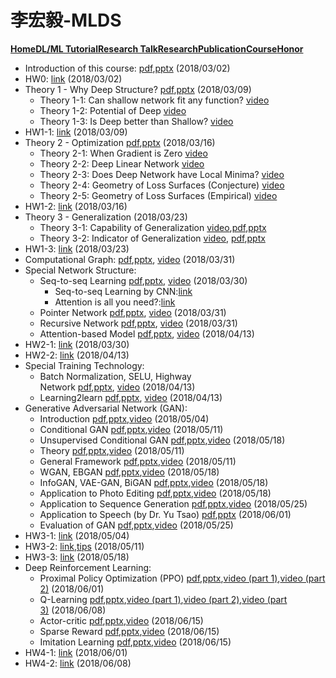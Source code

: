 # 李宏毅-MLDS

**[Home](http://speech.ee.ntu.edu.tw/~tlkagk/index.html)[DL/ML Tutorial](http://speech.ee.ntu.edu.tw/~tlkagk/talk.html)[Research Talk](http://speech.ee.ntu.edu.tw/~tlkagk/rtalk.html)[Research](http://speech.ee.ntu.edu.tw/~tlkagk/research.html)[Publication](http://speech.ee.ntu.edu.tw/~tlkagk/publication.html)[Course](http://speech.ee.ntu.edu.tw/~tlkagk/courses.html)[Honor](http://speech.ee.ntu.edu.tw/~tlkagk/honor.html)**

- Introduction of this course: [pdf](http://speech.ee.ntu.edu.tw/~tlkagk/courses/MLDS_2018/Lecture/rule.pdf),[pptx](http://speech.ee.ntu.edu.tw/~tlkagk/courses/MLDS_2018/Lecture/rule.pptx) (2018/03/02)
- HW0: [link](https://docs.google.com/presentation/d/1cHvTd0jM3VuJV7UsNAzDP1yDYvQfA8ceSp4RQoozPiI/edit#slide=id.p) (2018/03/02)
- Theory 1 - Why Deep Structure? [pdf](<http://speech.ee.ntu.edu.tw/~tlkagk/courses/MLDS_2018/Lecture/DeepStructure%20(v9).pdf>),[pptx](<http://speech.ee.ntu.edu.tw/~tlkagk/courses/MLDS_2018/Lecture/DeepStructure%20(v9).pptx>) (2018/03/09)
  - Theory 1-1: Can shallow network fit any function? [video](https://youtu.be/KKT2VkTdFyc)
  - Theory 1-2: Potential of Deep [video](https://youtu.be/FN8jclCrqY0)
  - Theory 1-3: Is Deep better than Shallow? [video](https://youtu.be/qpuLxXrHQB4)
- HW1-1: [link](https://docs.google.com/presentation/d/1VllCXAZ_DCN409MpmbsDV73wopoUt4gxyo47kPC1NGQ/edit#slide=id.p3) (2018/03/09)
- Theory 2 - Optimization [pdf](<http://speech.ee.ntu.edu.tw/~tlkagk/courses/MLDS_2018/Lecture/Optimization%20(v6).pdf>),[pptx](<http://speech.ee.ntu.edu.tw/~tlkagk/courses/MLDS_2018/Lecture/Optimization%20(v6).pptx>) (2018/03/16)
  - Theory 2-1: When Gradient is Zero [video](https://youtu.be/XSdkBG6Vvr0)
  - Theory 2-2: Deep Linear Network [video](https://youtu.be/0O6nYRC7GeY)
  - Theory 2-3: Does Deep Network have Local Minima? [video](https://youtu.be/NmelPQkUark)
  - Theory 2-4: Geometry of Loss Surfaces (Conjecture) [video](https://youtu.be/_VuWvQUMQVk)
  - Theory 2-5: Geometry of Loss Surfaces (Empirical) [video](https://youtu.be/XysGHdNOTbg)
- HW1-2: [link](https://docs.google.com/presentation/d/1siUFXARYRpNiMeSRwgFbt7mZVjkMPhR5od09w0Z8xaU/edit#slide=id.p3) (2018/03/16)
- Theory 3 - Generalization (2018/03/23)
  - Theory 3-1: Capability of Generalization [video](https://youtu.be/9dtxv4HLq_8),[pdf](<http://speech.ee.ntu.edu.tw/~tlkagk/courses/MLDS_2018/Lecture/GeneralizationObs%20(v2).pdf>),[pptx](<http://speech.ee.ntu.edu.tw/~tlkagk/courses/MLDS_2018/Lecture/GeneralizationObs%20(v2).pptx>)
  - Theory 3-2: Indicator of Generalization [video](https://youtu.be/pivB5jEBOQw), [pdf](<http://speech.ee.ntu.edu.tw/~tlkagk/courses/MLDS_2018/Lecture/GeneralizationInd%20(v4).pdf>),[pptx](<http://speech.ee.ntu.edu.tw/~tlkagk/courses/MLDS_2018/Lecture/GeneralizationInd%20(v4).pptx>)
- HW1-3: [link](https://docs.google.com/presentation/d/18swR-wgvVWwiOds1cUrBbouAfd3YBRUC6RLUMoiUrns/edit#slide=id.p3) (2018/03/23)
- Computational Graph: [pdf](http://speech.ee.ntu.edu.tw/~tlkagk/courses/MLDS_2018/Lecture/Graph.pdf),[pptx](http://speech.ee.ntu.edu.tw/~tlkagk/courses/MLDS_2018/Lecture/Graph.pptx), [video](https://youtu.be/-yhm3WdGFok) (2018/03/31)
- Special Network Structure:
  - Seq-to-seq Learning [pdf](<http://speech.ee.ntu.edu.tw/~tlkagk/courses/MLDS_2018/Lecture/Seq%20(v2).pdf>),[pptx](<http://speech.ee.ntu.edu.tw/~tlkagk/courses/MLDS_2018/Lecture/Seq%20(v2).pptx>), [video](https://youtu.be/ZjfjPzXw6og) (2018/03/30)
    - Seq-to-seq Learning by CNN:[link](https://arxiv.org/pdf/1705.03122.pdf)
    - Attention is all you need?:[link](https://arxiv.org/pdf/1706.03762.pdf)
  - Pointer Network [pdf](http://speech.ee.ntu.edu.tw/~tlkagk/courses/MLDS_2018/Lecture/Pointer.pdf),[pptx](http://speech.ee.ntu.edu.tw/~tlkagk/courses/MLDS_2018/Lecture/Pointer.pptx), [video](https://youtu.be/VdOyqNQ9aww) (2018/03/31)
  - Recursive Network [pdf](http://speech.ee.ntu.edu.tw/~tlkagk/courses/MLDS_2018/Lecture/Recursive.pdf),[pptx](http://speech.ee.ntu.edu.tw/~tlkagk/courses/MLDS_2018/Lecture/Recursive.pptx), [video](https://youtu.be/z0uOq2wEGcc) (2018/03/31)
  - Attention-based Model [pdf](http://speech.ee.ntu.edu.tw/~tlkagk/courses/MLDS_2018/Lecture/Attention.pdf),[pptx](http://speech.ee.ntu.edu.tw/~tlkagk/courses/MLDS_2018/Lecture/Attention.pptx), [video](https://youtu.be/jd9DtlR90ak) (2018/04/13)
- HW2-1: [link](https://docs.google.com/presentation/d/1AeHW6-VDchIbjBXrOPQpXek82L3bi5PR5RapbOhcw94/edit#slide=id.p3) (2018/03/30)
- HW2-2: [link](https://docs.google.com/presentation/d/1GxaPl3_dGibYTlrg6WlvNTQHS2g4M30I37pVCZsS6tM/edit#slide=id.g380e73874d_0_57) (2018/04/13)
- Special Training Technology:
  - Batch Normalization, SELU, Highway Network [pdf](http://speech.ee.ntu.edu.tw/~tlkagk/courses/MLDS_2018/Lecture/ForDeep.pdf),[pptx](http://speech.ee.ntu.edu.tw/~tlkagk/courses/MLDS_2018/Lecture/ForDeep.pptx), [video](https://youtu.be/_OUaad6JSbU) (2018/04/13)
  - Learning2learn [pdf](http://speech.ee.ntu.edu.tw/~tlkagk/courses/MLDS_2018/Lecture/Learn2learn.pdf),[pptx](http://speech.ee.ntu.edu.tw/~tlkagk/courses/MLDS_2018/Lecture/Learn2learn.pptx), [video](https://youtu.be/c10nxBcSH14) (2018/04/13)
- Generative Adversarial Network (GAN):
  - Introduction [pdf](<http://speech.ee.ntu.edu.tw/~tlkagk/courses/MLDS_2018/Lecture/GAN%20(v2).pdf>),[pptx](<http://speech.ee.ntu.edu.tw/~tlkagk/courses/MLDS_2018/Lecture/GAN%20(v2).pptx>),[video](https://youtu.be/DQNNMiAP5lw) (2018/05/04)
  - Conditional GAN [pdf](http://speech.ee.ntu.edu.tw/~tlkagk/courses/MLDS_2018/Lecture/CGAN.pdf),[pptx](http://speech.ee.ntu.edu.tw/~tlkagk/courses/MLDS_2018/Lecture/CGAN.pptx),[video](https://youtu.be/LpyL4nZSuqU) (2018/05/11)
  - Unsupervised Conditional GAN [pdf](http://speech.ee.ntu.edu.tw/~tlkagk/courses/MLDS_2018/Lecture/CycleGAN.pdf),[pptx](http://speech.ee.ntu.edu.tw/~tlkagk/courses/MLDS_2018/Lecture/CycleGAN.pptx),[video](https://youtu.be/-3LgL3NXLtI) (2018/05/18)
  - Theory [pdf](<http://speech.ee.ntu.edu.tw/~tlkagk/courses/MLDS_2018/Lecture/GANtheory%20(v2).pdf>),[pptx](<http://speech.ee.ntu.edu.tw/~tlkagk/courses/MLDS_2018/Lecture/GANtheory%20(v2).pptx>),[video](https://youtu.be/DMA4MrNieWo) (2018/05/11)
  - General Framework [pdf](http://speech.ee.ntu.edu.tw/~tlkagk/courses/MLDS_2018/Lecture/fGAN.pdf),[pptx](http://speech.ee.ntu.edu.tw/~tlkagk/courses/MLDS_2018/Lecture/fGAN.pptx),[video](https://youtu.be/av1bqilLsyQ) (2018/05/11)
  - WGAN, EBGAN [pdf](<http://speech.ee.ntu.edu.tw/~tlkagk/courses/MLDS_2018/Lecture/WGAN%20(v2).pdf>),[pptx](<http://speech.ee.ntu.edu.tw/~tlkagk/courses/MLDS_2018/Lecture/WGAN%20(v2).pptx>),[video](https://youtu.be/3JP-xuBJsyc) (2018/05/18)
  - InfoGAN, VAE-GAN, BiGAN [pdf](http://speech.ee.ntu.edu.tw/~tlkagk/courses/MLDS_2018/Lecture/GANfeature.pdf),[pptx](http://speech.ee.ntu.edu.tw/~tlkagk/courses/MLDS_2018/Lecture/GANfeature.pptx),[video](https://youtu.be/sU5CG8Z0zgw) (2018/05/18)
  - Application to Photo Editing [pdf](http://speech.ee.ntu.edu.tw/~tlkagk/courses/MLDS_2018/Lecture/PhotoEditing.pdf),[pptx](http://speech.ee.ntu.edu.tw/~tlkagk/courses/MLDS_2018/Lecture/PhotoEditing.pptx),[video](https://youtu.be/Lhs_Kphd0jg) (2018/05/18)
  - Application to Sequence Generation [pdf](http://speech.ee.ntu.edu.tw/~tlkagk/courses/MLDS_2018/Lecture/GANSeqNew.pdf),[pptx](http://speech.ee.ntu.edu.tw/~tlkagk/courses/MLDS_2018/Lecture/GANSeqNew.pptx),[video](https://youtu.be/Xb1x4ZgV6iM) (2018/05/25)
  - Application to Speech (by Dr. Yu Tsao) [pdf](http://speech.ee.ntu.edu.tw/~tlkagk/courses/MLDS_2018/Lecture/ICASSP%202018%20audio.pdf),[pptx](http://speech.ee.ntu.edu.tw/~tlkagk/courses/MLDS_2018/Lecture/ICASSP%202018%20audio.pptx) (2018/06/01)
  - Evaluation of GAN [pdf](http://speech.ee.ntu.edu.tw/~tlkagk/courses/MLDS_2018/Lecture/GANEvaluation.pdf),[pptx](http://speech.ee.ntu.edu.tw/~tlkagk/courses/MLDS_2018/Lecture/GANEvaluation.pptx),[video](https://youtu.be/IB_ADssBomk) (2018/05/25)
- HW3-1: [link](https://docs.google.com/presentation/d/1UdLXHcu-pvvYkNvZIWT7tFbuGO2HzHuAZhcA0Xdrtd8/edit#slide=id.p3) (2018/05/04)
- HW3-2: [link](https://docs.google.com/presentation/d/1P5ToVdC_FaFzqC-wD6al6RoLseOgzoyaYESyJasef2E/edit#slide=id.p3),[tips](http://speech.ee.ntu.edu.tw/~tlkagk/courses/MLDS_2018/Lecture/CGANtip.pdf) (2018/05/11)
- HW3-3: [link](https://docs.google.com/presentation/d/1Xc07oRuS2aSENvepSBE_tyuf52ikxFIrUTVOAMA-dZk/edit#slide=id.p3) (2018/05/18)
- Deep Reinforcement Learning:
  - Proximal Policy Optimization (PPO) [pdf](<http://speech.ee.ntu.edu.tw/~tlkagk/courses/MLDS_2018/Lecture/PPO%20(v3).pdf>),[pptx](<http://speech.ee.ntu.edu.tw/~tlkagk/courses/MLDS_2018/Lecture/PPO%20(v3).pptx>),[video (part 1)](https://youtu.be/z95ZYgPgXOY),[video (part 2)](https://youtu.be/OAKAZhFmYoI) (2018/06/01)
  - Q-Learning [pdf](<http://speech.ee.ntu.edu.tw/~tlkagk/courses/MLDS_2018/Lecture/QLearning%20(v2).pdf>),[pptx](<http://speech.ee.ntu.edu.tw/~tlkagk/courses/MLDS_2018/Lecture/QLearning%20(v2).pptx>),[video (part 1)](https://youtu.be/o_g9JUMw1Oc),[video (part 2)](https://youtu.be/2-zGCx4iv_k),[video (part 3)](https://youtu.be/tnPVcec22cg) (2018/06/08)
  - Actor-critic [pdf](http://speech.ee.ntu.edu.tw/~tlkagk/courses/MLDS_2018/Lecture/AC.pdf),[pptx](http://speech.ee.ntu.edu.tw/~tlkagk/courses/MLDS_2018/Lecture/AC.pptx),[video](https://youtu.be/j82QLgfhFiY) (2018/06/15)
  - Sparse Reward [pdf](<http://speech.ee.ntu.edu.tw/~tlkagk/courses/MLDS_2018/Lecture/Reward%20(v3).pdf>),[pptx](<http://speech.ee.ntu.edu.tw/~tlkagk/courses/MLDS_2018/Lecture/Reward%20(v3).pptx>),[video](https://youtu.be/-5cCWhu0OaM) (2018/06/15)
  - Imitation Learning [pdf](<http://speech.ee.ntu.edu.tw/~tlkagk/courses/MLDS_2018/Lecture/IRL%20(v2).pdf>),[pptx](<http://speech.ee.ntu.edu.tw/~tlkagk/courses/MLDS_2018/Lecture/IRL%20(v2).pptx>),[video](https://youtu.be/rl_ozvqQUU8) (2018/06/15)
- HW4-1: [link](https://docs.google.com/presentation/d/1bsXDirSx0hS0fJJQU2p1SeTG9ayMN_s_JBP2B8XQoMk/edit#slide=id.g2910edee95_0_0) (2018/06/01)
- HW4-2: [link](https://docs.google.com/presentation/d/1RlGBmr8WwftbwnnnZm5B4h0emc8v4aGtn-dJomAQJLg/edit#slide=id.g2910edee95_0_0) (2018/06/08)
